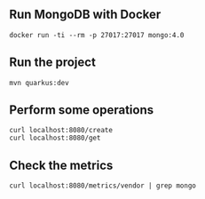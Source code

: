 ## Run MongoDB with Docker
```
docker run -ti --rm -p 27017:27017 mongo:4.0
```

## Run the project
```
mvn quarkus:dev
```

## Perform some operations
```
curl localhost:8080/create
curl localhost:8080/get
```

## Check the metrics
```
curl localhost:8080/metrics/vendor | grep mongo
```